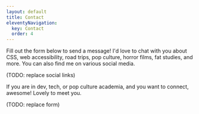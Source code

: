 ```yaml
---
layout: default
title: Contact
eleventyNavigation:
  key: Contact
  order: 4
---
```


Fill out the form below to send a message! I'd love to chat with you about CSS, web accessibility, road trips, pop culture, horror films, fat studies, and more. You can also find me on various social media.

(TODO: replace social links)

If you are in dev, tech, or pop culture academia, and you want to connect, awesome! Lovely to meet you.

(TODO: replace form)
